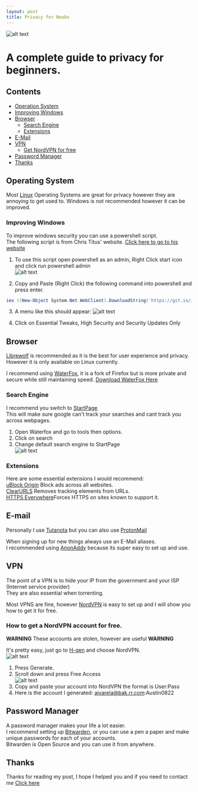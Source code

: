 ```yaml
---
layout: post
title: Privacy for Noobs
---
```


![alt text](https://i.imgur.com/hHwI0nn.png "Picture from www.eff.org")
# A complete guide to privacy for beginners.

## Contents
 - [Operation System](#OS)  
 - [Improving Windows](#windows)  
 - [Browser](#browser)  
    - [Search Engine](#search)  
    - [Extensions](#extentions)  
 - [E-Mail](#email)  
 - [VPN](#vpn)  
    - [Get NordVPN for free](#nordvpn)  
 - [Password Manager](#password)  
 - [Thanks](#thanks)
## Operating System <a name="OS"></a>
Most [Linux](https://en.wikipedia.org/wiki/Linux) Operating Systems are great for privacy however they are annoying to get used to. Windows is not recommended however it can be improved.
### Improving Windows <a name="windows"></a>
To improve windows security you can use a powershell script.  
The following script is from Chris Titus' website. [Click here to go to his website](https://christitus.com/debloat-windows-10-2020/)  

1) To use this script open powershell as an admin, Right Click start icon and click run powershell admin  
![alt text](https://i.imgur.com/LNpNSbb.png")

2) Copy and Paste (Right Click) the following command into powershell and press enter.
```powershell
iex ((New-Object System.Net.WebClient).DownloadString('https://git.io/JJ8R4'))
```

3) A menu like this should appear:
![alt text](https://i.imgur.com/CnG7X39.png")

4) Click on Essential Tweaks, High Security and Security Updates Only

## Browser <a name="browser"></a>
[Librewolf](https://librewolf-community.gitlab.io/) is recommended as it is the best for user experience and privacy. However it is only available on Linux currently.  

I recommend using [WaterFox](https://www.waterfox.net/), it is a fork of Firefox but is more private and secure while still maintaining speed.
[Download WaterFox Here](https://cdn.waterfox.net/releases/win64/installer/Waterfox%20G3.0.2%20Setup.exe)  

### Search Engine <a name="search"></a>
I recommend you switch to [StartPage](https://startpage.com/)  
This will make sure google can't track your searches and cant track you across webpages.  

1) Open Waterfox and go to tools then options.  
2) Click on search  
3) Change default search engine to StartPage  
![alt text](https://i.imgur.com/O4wLvVi.png)  

### Extensions <a name="extensions"></a>
Here are some essential extensions I would recommend:  
[uBlock Origin](https://addons.mozilla.org/en-US/firefox/addon/ublock-origin/) Block ads across all websites.  
[ClearURLS](https://addons.mozilla.org/en-US/firefox/addon/clearurls/) Removes tracking elements from URLs.  
[HTTPS Everywhere](https://addons.mozilla.org/en-US/firefox/addon/https-everywhere/)Forces HTTPS on sites known to support it.  

## E-mail <a name="email"></a>
Personally I use [Tutanota](https://tutanota.com/) but you can also use [ProtonMail](https://protonmail.com/)  

When signing up for new things always use an E-Mail aliases.  
I recommended using [AnonAddy](https://anonaddy.com/) because its super easy to set up and use.  

## VPN <a name="vpn"></a>
The point of a VPN is to hide your IP from the government and your ISP (Internet service provider)  
They are also essential when torrenting.  

Most VPNS are fine, however [NordVPN](https://nordvpn.com/) is easy to set up and I will show you how to get it for free.  

### How to get a NordVPN account for free. <a name="nordvpn"></a>
**WARNING** These accounts are stolen, however are useful **WARNING**  

It's pretty easy, just go to [H-gen](https://www.h-gen.xyz/) and choose NordVPN.  
![alt text](https://i.imgur.com/lwKQs4A.png)  
1) Press Generate.  
2) Scroll down and press Free Access  
![alt text](https://i.imgur.com/d3Txoqh.png)  
3) Copy and paste your account into NordVPN the format is User:Pass  
4) Here is the account I generated: ajvarela@bak.rr.com:Austin0822  

## Password Manager <a name="password"></a>
A password manager makes your life a lot easier.  
I recommend setting up [Bitwarden](https://bitwarden.com/), or you can use a pen a paper and make unique passwords for each of your accounts.  
Bitwarden is Open Source and you can use it from anywhere.  

## Thanks <a name="thanks"></a>
Thanks for reading my post, I hope I helped you and if you need to contact me [Click here](http://fenici.xyz/about/)
